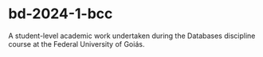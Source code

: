 # bd-2024-1-bcc
A student-level academic work undertaken during the Databases discipline course at the Federal University of Goiás.
